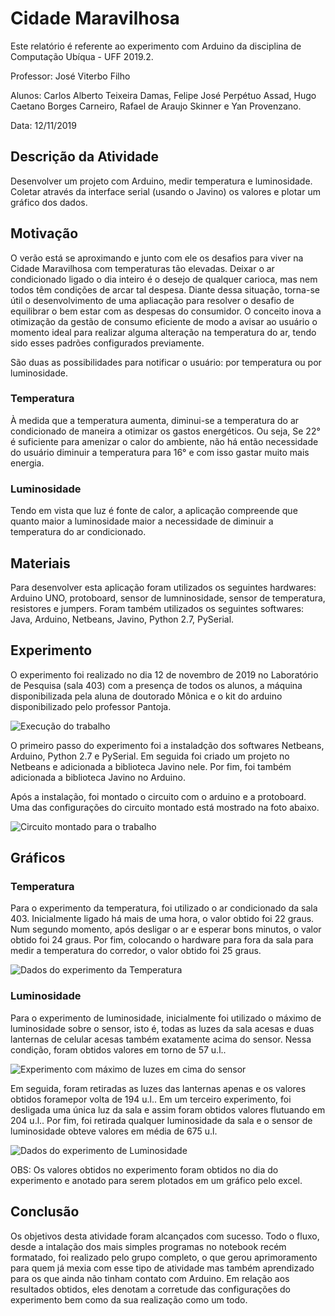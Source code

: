 # Cidade Maravilhosa


Este relatório é referente ao experimento com Arduino da disciplina de Computação Ubíqua - UFF 2019.2.

Professor: José Viterbo Filho

Alunos: Carlos Alberto Teixeira Damas, Felipe José Perpétuo Assad, Hugo Caetano Borges Carneiro, Rafael de Araujo Skinner e Yan Provenzano.

Data: 12/11/2019


## Descrição da Atividade

Desenvolver um projeto com Arduino, medir temperatura e luminosidade. Coletar através da interface serial (usando o Javino) os valores e plotar um gráfico dos dados.


## Motivação

O verão está se aproximando e junto com ele os desafios para viver na Cidade Maravilhosa com temperaturas tão elevadas. Deixar o ar condicionado ligado o dia inteiro é o desejo de qualquer carioca, mas nem todos têm condições de arcar tal despesa. Diante dessa situação, torna-se útil o desenvolvimento de uma apliacação para resolver o desafio de equilibrar o bem estar com as despesas do consumidor. O conceito inova a otimização da gestão de consumo eficiente de modo a avisar ao usuário o momento ideal para realizar alguma alteração na temperatura do ar, tendo sido esses padrões configurados previamente.

São duas as possibilidades para notificar o usuário: por temperatura ou por luminosidade. 

### Temperatura

À medida que a temperatura aumenta, diminui-se a temperatura do ar condicionado de maneira a otimizar os gastos energéticos. Ou seja, Se 22° é suficiente para amenizar o calor do ambiente, não há então necessidade do usuário diminuir a temperatura para 16° e com isso gastar muito mais energia.

### Luminosidade

Tendo em vista que luz é fonte de calor, a aplicação compreende que quanto maior a luminosidade maior a necessidade de diminuir a temperatura do ar condicionado.

## Materiais

Para desenvolver esta aplicação foram utilizados os seguintes hardwares: Arduino UNO, protoboard, sensor de lumninosidade, sensor de temperatura, resistores e jumpers. Foram também utilizados os seguintes softwares: Java, Arduino, Netbeans, Javino, Python 2.7, PySerial.

## Experimento 

O experimento foi realizado no dia 12 de novembro de 2019 no Laboratório de Pesquisa (sala 403) com a presença de todos os alunos, a máquina disponibilizada pela aluna de doutorado Mônica e o kit do arduino disponibilizado pelo professor Pantoja.

![Execução do trabalho](trab.jpg)

O primeiro passo do experimento foi a instaladção dos softwares Netbeans, Arduino, Python 2.7 e PySerial. Em seguida foi criado um projeto no Netbeans e adicionada a biblioteca Javino nele. Por fim, foi também adicionada a biblioteca Javino no Arduino.

Após a instalação, foi montado o circuito com o arduino e a protoboard. Uma das configurações do circuito montado está mostrado na foto abaixo.

![Circuito montado para o trabalho](exp1.jpg)

## Gráficos

### Temperatura

Para o experimento da temperatura, foi utilizado o ar condicionado da sala 403. Inicialmente ligado há mais de uma hora, o valor obtido foi 22 graus. Num segundo momento, após desligar o ar e esperar bons minutos, o valor obtido foi 24 graus. Por fim, colocando o hardware para fora da sala para medir a temperatura do corredor, o valor obtido foi 25 graus.

![Dados do experimento da Temperatura](temp.PNG)


### Luminosidade

Para o experimento de luminosidade, inicialmente foi utilizado o máximo de luminosidade sobre o sensor, isto é, todas as luzes da sala acesas e duas lanternas de celular acesas também exatamente acima do sensor. Nessa condição, foram obtidos valores em torno de 57 u.l.. 

![Experimento com máximo de luzes em cima do sensor](exp2.jpg)

Em seguida, foram retiradas as luzes das lanternas apenas e os valores obtidos foramepor volta de 194 u.l.. Em um terceiro experimento, foi desligada uma única luz da sala e assim foram obtidos valores flutuando em 204 u.l.. Por fim, foi retirada qualquer luminosidade da sala e o sensor de luminosidade obteve valores em média de 675 u.l.

![Dados do experimento de Luminosidade](lum.PNG)

OBS: Os valores obtidos no experimento foram obtidos no dia do experimento e anotado para serem plotados em um gráfico pelo excel.

## Conclusão

Os objetivos desta atividade foram alcançados com sucesso. Todo o fluxo, desde a intalação dos mais simples programas no notebook recém formatado, foi realizado pelo grupo completo, o que gerou aprimoramento para quem já mexia com esse tipo de atividade mas também aprendizado para os que ainda não tinham contato com Arduino.
Em relação aos resultados obtidos, eles denotam a corretude das configurações do experimento bem como da sua realização como um todo.
